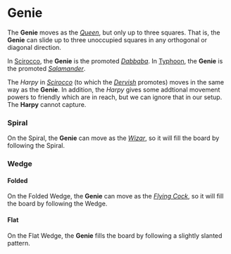 # Genie

The **Genie** moves as the [*Queen*](queen.html), but only up
to three squares. That is, the **Genie** can slide up to three
unoccupied squares in any orthogonal or diagonal direction.

In [Scirocco](#chess-v:rules/scirocco), the **Genie** is the
promoted [*Dabbaba*](dabbaba.html). In
[Typhoon](#chess-v:rules/typhoon-revised), the **Genie** is
the promoted [*Salamander*](salamander.html).

The *Harpy* in [*Scirocco*](#chess-v:rules/scirocco) (to which the
[*Dervish*](alibaba.html?piece=harpy) promotes) moves in the same
way as the **Genie**. In addition, the *Harpy* gives some addtional
movement powers to friendly which are in reach, but we can ignore
that in our setup. The **Harpy** cannot capture.

### Spiral

On the Spiral, the **Genie** can move as the [*Wizar*](wizar.html),
so it will fill the board by following the Spiral.

### Wedge

#### Folded

On the Folded Wedge, the **Genie** can move as the
[*Flying Cock*](flying_cock.html),
so it will fill the board by following the Wedge.

#### Flat

On the Flat Wedge, the **Genie** fills the board by following
a slightly slanted pattern.
